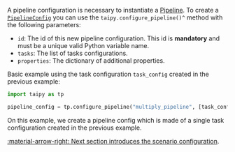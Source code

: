 A pipeline configuration is necessary to instantiate a [Pipeline](../concepts/pipeline.md). To create a
[`PipelineConfig`](../../../reference/#taipy.core.config.pipeline_config.PipelineConfig) you can use
the `taipy.configure_pipeline()^` method with the following parameters:

- `id`: The id of this new pipeline configuration. This id is **mandatory** and must be a unique valid Python
    variable name.
- `tasks`: The list of tasks configurations.
- `properties`: The dictionary of additional properties.

Basic example using the task configuration `task_config` created in the previous example:

```python linenums="1"
import taipy as tp

pipeline_config = tp.configure_pipeline("multiply_pipeline", [task_config])
```

On this example, we create a pipeline config which is made of a single task configuration created
in the previous example.

[:material-arrow-right: Next section introduces the scenario configuration](scenario-config.md).
